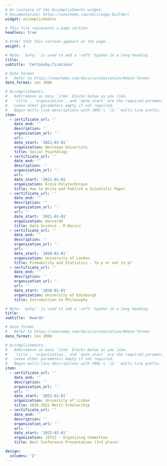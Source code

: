 ```yaml
---
# An instance of the Accomplishments widget.
# Documentation: https://wowchemy.com/docs/page-builder/
widget: accomplishments

# This file represents a page section.
headless: true

# Order that this section appears on the page.
weight: 4

# Note: `&shy;` is used to add a 'soft' hyphen in a long heading.
title: 
subtitle: 'Certi&shy;fications'

# Date format
#   Refer to https://wowchemy.com/docs/customization/#date-format
date_format: Jan 2006

# Accomplishments.
#   Add/remove as many `item` blocks below as you like.
#   `title`, `organization`, and `date_start` are the required parameters.
#   Leave other parameters empty if not required.
#   Begin multi-line descriptions with YAML's `|2-` multi-line prefix.
item:
  - certificate_url: ''
    date_end: ''
    description: ''
    organization_url: ''
    url: ''
    date_start: '2021-01-01'
    organization: Wesleyan University
    title: Social Psychology
  - certificate_url: ''
    date_end: ''
    description: ''
    organization_url: ''
    url: ''
    date_start: '2021-01-01'
    organization: École Polytechnique
    title: How to Write and Publish a Scientific Paper
  - certificate_url: ''
    date_end: ''
    description: ''
    organization_url: ''
    url: ''
    date_start: '2021-01-01'
    organization: HarvardX
    title: Data Science - R Basics
  - certificate_url: ''
    date_end: ''
    description: ''
    organization_url: ''
    url: ''
    date_start: '2020-01-01'
    organization: University of London
    title: Probability and Statistics - To p or not to p?
  - certificate_url: ''
    date_end: ''
    description: ''
    organization_url: ''
    url: ''
    date_start: '2020-01-01'
    organization: University of Edinburgh
    title: Introduction to Philosophy

# Note: `&shy;` is used to add a 'soft' hyphen in a long heading.
title:
subtitle: 'Awards'

# Date format
#   Refer to https://wowchemy.com/docs/customization/#date-format
date_format: Jan 2006

# Accomplishments.
#   Add/remove as many `item` blocks below as you like.
#   `title`, `organization`, and `date_start` are the required parameters.
#   Leave other parameters empty if not required.
#   Begin multi-line descriptions with YAML's `|2-` multi-line prefix.
item:
  - certificate_url: ''
    date_end: ''
    description: ''
    organization_url: ''
    url: ''
    date_start: '2022-01-01'
    organization: University of Lisbon
    title: 2020-2021 Merit Scholarship
  - certificate_url: ''
    date_end: ''
    description: ''
    organization_url: ''
    url: ''
    date_start: '2022-01-01'
    organization: JIP22 - Organizing Committee
    title: Best Conference Presentation (3rd place)

design:
  columns: '2'
---
```

